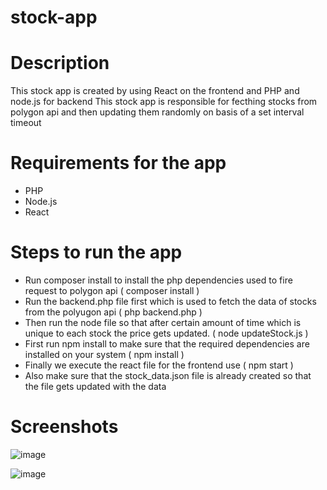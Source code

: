 # stock-app

# Description
This stock app is created by using React on the frontend and PHP and node.js for backend
This stock app is responsible for fecthing stocks from polygon api and then updating them randomly on basis of a set interval timeout


# Requirements for the app
- PHP
- Node.js
- React


# Steps to run the app
- Run composer install to install the php dependencies used to fire request to polygon api ( composer install )
- Run the backend.php file first which is used to fetch the data of stocks from the polyugon api ( php backend.php )
- Then run the node file so that after certain amount of time which is unique to each stock the price gets updated. ( node updateStock.js )
- First run npm install to make sure that the required dependencies are installed on your system ( npm install )
- Finally we execute the react file for the frontend use ( npm start )
- Also make sure that the stock_data.json file is already created so that the file gets updated with the data


# Screenshots 

![image](https://github.com/Archinxua/stock-app/assets/55922867/b2c06e33-28b1-4412-a2b9-3fbb9336e1fa)

![image](https://github.com/Archinxua/stock-app/assets/55922867/59749c86-77b6-4d89-9642-739206db7c78)
